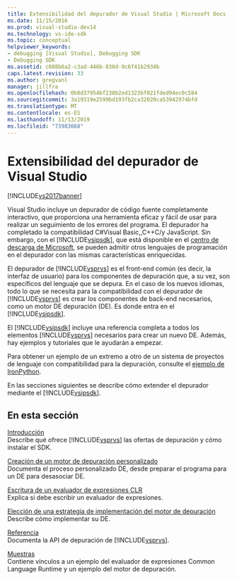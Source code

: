 ```yaml
---
title: Extensibilidad del depurador de Visual Studio | Microsoft Docs
ms.date: 11/15/2016
ms.prod: visual-studio-dev14
ms.technology: vs-ide-sdk
ms.topic: conceptual
helpviewer_keywords:
- debugging [Visual Studio], Debugging SDK
- Debugging SDK
ms.assetid: c088b6a2-c3ad-446b-830d-9c6f41b2934b
caps.latest.revision: 33
ms.author: gregvanl
manager: jillfra
ms.openlocfilehash: 0b8d37954bf238b2ed1323bf021fded94ec0c584
ms.sourcegitcommit: 3a19319e2599bd193fb2ca32020ca53942974bfd
ms.translationtype: MT
ms.contentlocale: es-ES
ms.lasthandoff: 11/13/2019
ms.locfileid: "73983668"
---
```

# <a name="visual-studio-debugger-extensibility"></a>Extensibilidad del depurador de Visual Studio
[!INCLUDE[vs2017banner](../../includes/vs2017banner.md)]

Visual Studio incluye un depurador de código fuente completamente interactivo, que proporciona una herramienta eficaz y fácil de usar para realizar un seguimiento de los errores del programa. El depurador ha completado la compatibilidad C#Visual Basic,,C++C/y JavaScript. Sin embargo, con el [!INCLUDE[vsipsdk](../../includes/vsipsdk-md.md)], que está disponible en el [centro de descarga de Microsoft](https://www.microsoft.com/download/details.aspx?id=21835), se pueden admitir otros lenguajes de programación en el depurador con las mismas características enriquecidas.  
  
 El depurador de [!INCLUDE[vsprvs](../../includes/vsprvs-md.md)] es el front-end común (es decir, la interfaz de usuario) para los componentes de depuración que, a su vez, son específicos del lenguaje que se depura. En el caso de los nuevos idiomas, todo lo que se necesita para la compatibilidad con el depurador de [!INCLUDE[vsprvs](../../includes/vsprvs-md.md)] es crear los componentes de back-end necesarios, como un motor DE depuración (DE). Es donde entra en el [!INCLUDE[vsipsdk](../../includes/vsipsdk-md.md)].  
  
 El [!INCLUDE[vsipsdk](../../includes/vsipsdk-md.md)] incluye una referencia completa a todos los elementos [!INCLUDE[vsprvs](../../includes/vsprvs-md.md)] necesarios para crear un nuevo DE. Además, hay ejemplos y tutoriales que le ayudarán a empezar.  
  
 Para obtener un ejemplo de un extremo a otro de un sistema de proyectos de lenguaje con compatibilidad para la depuración, consulte el [ejemplo de IronPython](https://msdn.microsoft.com/4c41695c-12c1-4670-b43b-d8d84c9e4089).  
  
 En las secciones siguientes se describe cómo extender el depurador mediante el [!INCLUDE[vsipsdk](../../includes/vsipsdk-md.md)].  
  
## <a name="in-this-section"></a>En esta sección  
 [Introducción](../../extensibility/debugger/getting-started-with-debugger-extensibility.md)  
 Describe qué ofrece [!INCLUDE[vsprvs](../../includes/vsprvs-md.md)] las ofertas de depuración y cómo instalar el SDK.  
  
 [Creación de un motor de depuración personalizado](../../extensibility/debugger/creating-a-custom-debug-engine.md)  
 Documenta el proceso personalizado DE, desde preparar el programa para un DE para desasociar DE.  
  
 [Escritura de un evaluador de expresiones CLR](../../extensibility/debugger/writing-a-common-language-runtime-expression-evaluator.md)  
 Explica si debe escribir un evaluador de expresiones.  
  
 [Elección de una estrategia de implementación del motor de depuración](../../extensibility/debugger/choosing-a-debug-engine-implementation-strategy.md)  
 Describe cómo implementar su DE.  
  
 [Referencia](../../extensibility/debugger/reference/reference-visual-studio-debugging-apis.md)  
 Documenta la API de depuración de [!INCLUDE[vsprvs](../../includes/vsprvs-md.md)].  
  
 [Muestras](../../extensibility/debugger/visual-studio-debugging-samples.md)  
 Contiene vínculos a un ejemplo del evaluador de expresiones Common Language Runtime y un ejemplo del motor de depuración.
